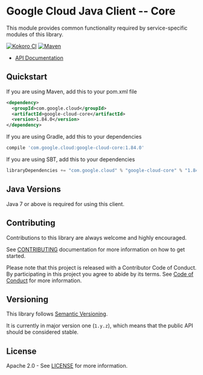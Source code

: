 # Google Cloud Java Client -- Core

This module provides common functionality required by service-specific modules of this library.

[![Kokoro CI][kokoro-badge]][kokoro-badge-link]
[![Maven](https://img.shields.io/maven-central/v/com.google.cloud/google-cloud-core.svg)](https://img.shields.io/maven-central/v/com.google.cloud/google-cloud-core.svg)

- [API Documentation][api-docs]

## Quickstart

[//]: # ({x-version-update-start:google-cloud-core:released})
If you are using Maven, add this to your pom.xml file
```xml
<dependency>
  <groupId>com.google.cloud</groupId>
  <artifactId>google-cloud-core</artifactId>
  <version>1.84.0</version>
</dependency>
```
If you are using Gradle, add this to your dependencies
```Groovy
compile 'com.google.cloud:google-cloud-core:1.84.0'
```
If you are using SBT, add this to your dependencies
```Scala
libraryDependencies += "com.google.cloud" % "google-cloud-core" % "1.84.0"
```
[//]: # ({x-version-update-end})

## Java Versions

Java 7 or above is required for using this client.

## Contributing

Contributions to this library are always welcome and highly encouraged.

See [CONTRIBUTING][contributing] documentation for more information on how to get started.

Please note that this project is released with a Contributor Code of Conduct. By participating in
this project you agree to abide by its terms. See [Code of Conduct][code-of-conduct] for more
information.

## Versioning

This library follows [Semantic Versioning][semver].

It is currently in major version one (``1.y.z``), which means that the public API should be
considered stable.

## License

Apache 2.0 - See [LICENSE][license] for more information.

[contributing]: https://github.com/googleapis/java-core/blob/master/CONTRIBUTING.md
[code-of-conduct]: https://github.com/googleapis/java-core/blob/master/CODE_OF_CONDUCT.md
[license]: https://github.com/googleapis/java-core/blob/master/LICENSE
[semver]: http://semver.org/
[cloud-platform]: https://cloud.google.com/
[kokoro-badge]: http://storage.googleapis.com/cloud-devrel-public/java/badges/java-core/master.svg
[kokoro-badge-link]: (http://storage.googleapis.com/cloud-devrel-public/java/badges/java-core/master.html)
[api-docs]: https://googleapis.dev/java/google-cloud-core/latest

